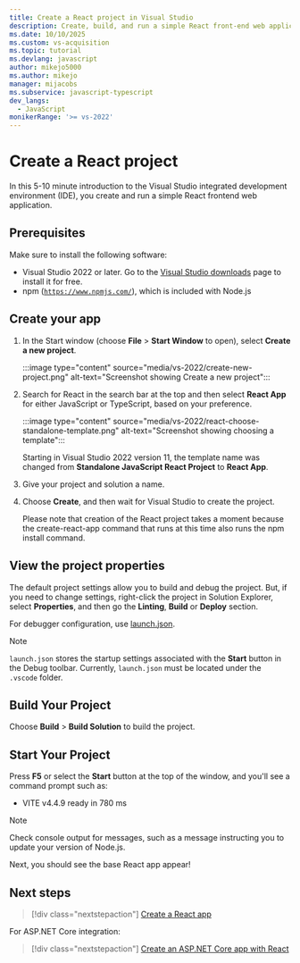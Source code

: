 ```yaml
---
title: Create a React project in Visual Studio
description: Create, build, and run a simple React front-end web application project from a Visual Studio template, and set basic properties for the project.
ms.date: 10/10/2025
ms.custom: vs-acquisition
ms.topic: tutorial
ms.devlang: javascript
author: mikejo5000
ms.author: mikejo
manager: mijacobs
ms.subservice: javascript-typescript
dev_langs:
  - JavaScript
monikerRange: '>= vs-2022'
---
```


# Create a React project

In this 5-10 minute introduction to the Visual Studio integrated development environment (IDE), you create and run a simple React frontend web application.

## Prerequisites

Make sure to install the following software:

- Visual Studio 2022 or later. Go to the [Visual Studio downloads](https://visualstudio.microsoft.com/downloads/?cid=learn-onpage-download-cta) page to install it for free.
- npm ([`https://www.npmjs.com/`](https://www.npmjs.com/package/npm)), which is included with Node.js

## Create your app

1. In the Start window (choose **File** > **Start Window** to open), select **Create a new project**.

   :::image type="content" source="media/vs-2022/create-new-project.png" alt-text="Screenshot showing Create a new project":::

1. Search for React in the search bar at the top and then select **React App** for either JavaScript or TypeScript, based on your preference.

   :::image type="content" source="media/vs-2022/react-choose-standalone-template.png" alt-text="Screenshot showing choosing a template":::

   Starting in Visual Studio 2022 version 11, the template name was changed from **Standalone JavaScript React Project** to **React App**.

1. Give your project and solution a name. 

1. Choose **Create**, and then wait for Visual Studio to create the project.

   Please note that creation of the React project takes a moment because the create-react-app command that runs at this time also runs the npm install command.

## View the project properties

The default project settings allow you to build and debug the project. But, if you need to change settings, right-click the project in Solution Explorer, select **Properties**, and then go the **Linting**, **Build** or **Deploy** section.

For debugger configuration, use [launch.json](../javascript/debug-nodejs.md#configure-debugging).

>[!NOTE]
> `launch.json` stores the startup settings associated with the **Start** button in the Debug toolbar. Currently, `launch.json` must be located under the `.vscode` folder.

## Build Your Project

Choose **Build** > **Build Solution**  to build the project.

## Start Your Project

Press **F5** or select the **Start** button at the top of the window, and you'll see a command prompt such as:

- VITE v4.4.9 ready in 780 ms

>[!NOTE]
> Check console output for messages, such as a message instructing you to update your version of Node.js.

Next, you should see the base React app appear!

## Next steps

> [!div class="nextstepaction"]
> [Create a React app](create-react-app.md)

For ASP.NET Core integration:

> [!div class="nextstepaction"]
> [Create an ASP.NET Core app with React](tutorial-asp-net-core-with-react.md)
